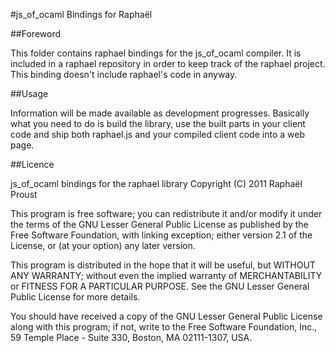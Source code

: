 
#js_of_ocaml Bindings for Raphaël

##Foreword

This folder contains raphael bindings for the js_of_ocaml compiler. It is
included in a raphael repository in order to keep track of the raphael project.
This binding doesn't include raphael's code in anyway.

##Usage

Information will be made available as development progresses. Basically what you
need to do is build the library, use the built parts in your client code and
ship both raphael.js and your compiled client code into a web page.

##Licence

js_of_ocaml bindings for the raphael library
Copyright (C) 2011 Raphaël Proust

This program is free software; you can redistribute it and/or modify
it under the terms of the GNU Lesser General Public License as published by
the Free Software Foundation, with linking exception;
either version 2.1 of the License, or (at your option) any later version.

This program is distributed in the hope that it will be useful,
but WITHOUT ANY WARRANTY; without even the implied warranty of
MERCHANTABILITY or FITNESS FOR A PARTICULAR PURPOSE.  See the
GNU Lesser General Public License for more details.

You should have received a copy of the GNU Lesser General Public License
along with this program; if not, write to the Free Software
Foundation, Inc., 59 Temple Place - Suite 330, Boston, MA 02111-1307, USA.


